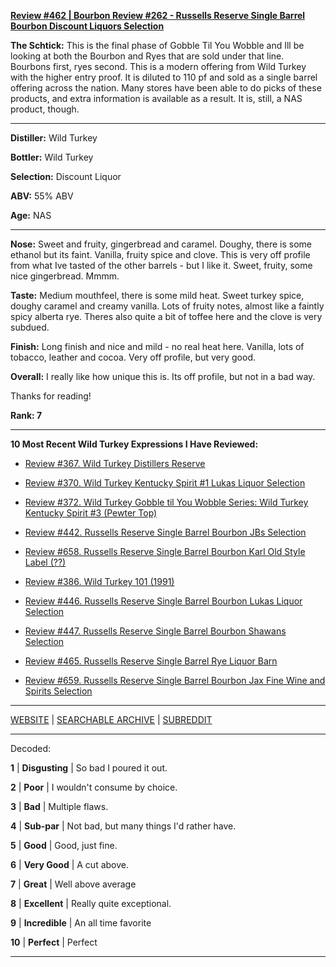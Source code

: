 
[**Review #462 | Bourbon Review #262 - Russells Reserve Single Barrel Bourbon Discount Liquors Selection**]( https://t8ke.review/review-462-russells-reserve-single-barrel-bourbon-discount-liquors-pick/)

**The Schtick:** This is the final phase of Gobble Til You Wobble and Ill be looking at both the Bourbon and Ryes that are sold under that line. Bourbons first, ryes second. This is a modern offering from Wild Turkey with the higher entry proof. It is diluted to 110 pf and sold as a single barrel offering across the nation. Many stores have been able to do picks of these products, and extra information is available as a result. It is, still, a NAS product, though. 

-----

**Distiller:** Wild Turkey

**Bottler:** Wild Turkey

**Selection:** Discount Liquor

**ABV:**  55% ABV

**Age:** NAS 

-----

**Nose:**  Sweet and fruity, gingerbread and caramel. Doughy, there is some ethanol but its faint. Vanilla, fruity spice and clove. This is very off profile from what Ive tasted of the other barrels - but I like it. Sweet, fruity, some nice gingerbread. Mmmm.   

**Taste:** Medium mouthfeel, there is some mild heat. Sweet turkey spice, doughy caramel and creamy vanilla. Lots of fruity notes, almost like a faintly spicy alberta rye. Theres also quite a bit of toffee here and the clove is very subdued. 

**Finish:** Long finish and nice and mild - no real heat here. Vanilla, lots of tobacco, leather and cocoa. Very off profile, but very good. 

**Overall:** I really like how unique this is. Its off profile, but not in a bad way. 

Thanks for reading!

**Rank: 7**

----- 

**10 Most Recent Wild Turkey Expressions I Have Reviewed:** 

- [Review #367. Wild Turkey Distillers Reserve]( https://t8ke.review/review-367-wild-turkey-distillers-reserve-japan-export-13yr/) 

- [Review #370. Wild Turkey Kentucky Spirit #1 Lukas Liquor Selection]( https://t8ke.review/review-370-wild-turkey-kentucky-spirit-lukas-pick/) 

- [Review #372. Wild Turkey Gobble til You Wobble Series: Wild Turkey Kentucky Spirit #3 (Pewter Top)]( https://t8ke.review/review-372-wild-turkey-kentucky-spirit-pewter-top/) 

- [Review #442. Russells Reserve Single Barrel Bourbon JBs Selection]( https://t8ke.review/review-442-russells-reserve-single-barrel-bourbon-jbs/) 

- [Review #658. Russells Reserve Single Barrel Bourbon Karl Old Style Label (??)]( https://t8ke.review/review-658-russells-reserve-single-barrel-bourbon-karls-selection/) 

- [Review #386. Wild Turkey 101 (1991)]( https://t8ke.review/review-386-wild-turkey-8-101-1991/) 

- [Review #446. Russells Reserve Single Barrel Bourbon Lukas Liquor Selection]( https://t8ke.review/review-446-russells-reserve-single-barrel-bourbon-lukas-liquor-pick/) 

- [Review #447. Russells Reserve Single Barrel Bourbon Shawans Selection]( https://t8ke.review/review-447-russells-reserve-single-barrel-bourbon-shawans-pick/) 

- [Review #465. Russells Reserve Single Barrel Rye Liquor Barn]( https://t8ke.review/review-465-russells-reserve-single-barrel-rye-liquor-barn/) 

- [Review #659. Russells Reserve Single Barrel Bourbon Jax Fine Wine and Spirits Selection]( https://t8ke.review/review-659-russells-reserve-single-barrel-bourbon-jax-fine-wine-and-spirits-selection/) 

-----

[WEBSITE](https://t8ke.review) | [SEARCHABLE ARCHIVE](https://t8ke.review/review-archive/) | [SUBREDDIT](https://reddit.com/r/t8kereviews)

-----

Decoded:

**1** | **Disgusting** | So bad I poured it out.

**2** | **Poor** | I wouldn't consume by choice.

**3** | **Bad** | Multiple flaws.

**4** | **Sub-par** | Not bad, but many things I'd rather have.

**5** | **Good** | Good, just fine.

**6** | **Very Good** | A cut above.

**7** | **Great** | Well above average

**8** | **Excellent** | Really quite exceptional.

**9** | **Incredible** | An all time favorite

**10** | **Perfect** | Perfect

----

